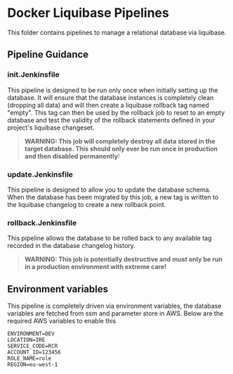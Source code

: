 # Docker Liquibase Pipelines

This folder contains pipelines to manage a relational database via liquibase.

## Pipeline Guidance

### init.Jenkinsfile

This pipeline is designed to be run only once when initially setting up the database.
It will ensure that the database instances is completely clean (dropping all data) and will
then create a liquibase rollback tag named "empty".
This tag can then be used by the rollback job to reset to an empty database and test the validity
of the rollback statements defined in your project's liquibase changeset.

> **WARNING: This job will completely destroy all data stored in the target database. This should only ever be run once
> in production and then disabled permanently**!

### update.Jenkinsfile

This pipeline is designed to allow you to update the database schema. When the database has been migrated by this job, a new tag is written to the liquibase changelog to create a new rollback point.

### rollback.Jenkinsfile

This pipeline allows the database to be rolled back to any available tag recorded in the database changelog history.

> **WARNING: This job is potentially destructive and must only be run in a production environment with extreme care!**

## Environment variables

This pipeline is completely driven via environment variables, the database variables are fetched from ssm and parameter store in AWS. Below are the required AWS variables to enable this

```dotenv
ENVIRONMENT=DEV
LOCATION=IRE
SERVICE_CODE=RCR
ACCOUNT_ID=123456
ROLE_NAME=role
REGION=eu-west-1
```
